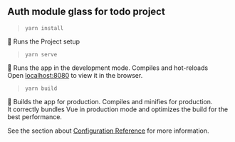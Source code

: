 ## Auth module glass for todo project

> `yarn install`

🏃 Runs the Project setup <br />


> `yarn serve`

🚚 Runs the app in the development mode. Compiles and hot-reloads <br />
Open [localhost:8080](http://localhost:8080) to view it in the browser.

> `yarn build`

🎁 Builds the app for production. Compiles and minifies for production.<br />
It correctly bundles Vue in production mode and optimizes the build for the best performance.

See the section about [Configuration Reference](https://cli.vuejs.org/config/) for more information.

